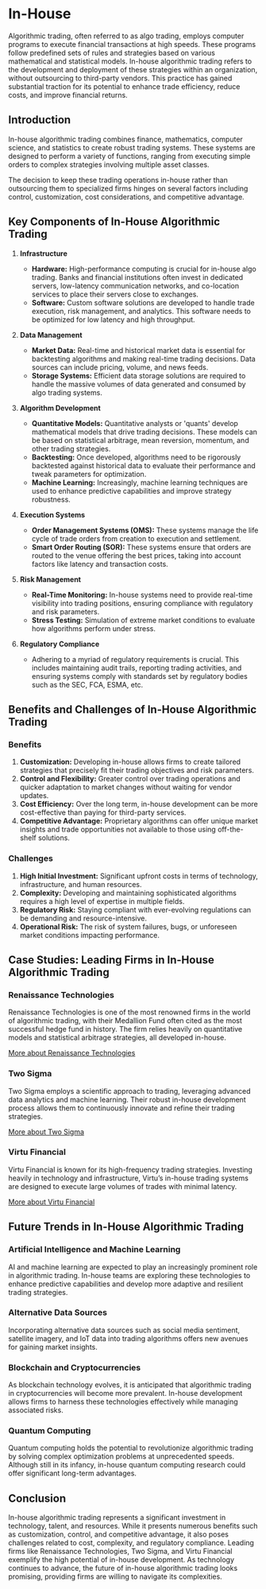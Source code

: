 # In-House

Algorithmic trading, often referred to as algo trading, employs computer programs to execute financial transactions at high speeds. These programs follow predefined sets of rules and strategies based on various mathematical and statistical models. In-house algorithmic trading refers to the development and deployment of these strategies within an organization, without outsourcing to third-party vendors. This practice has gained substantial traction for its potential to enhance trade efficiency, reduce costs, and improve financial returns.

## Introduction

In-house algorithmic trading combines finance, mathematics, computer science, and statistics to create robust trading systems. These systems are designed to perform a variety of functions, ranging from executing simple orders to complex strategies involving multiple asset classes.

The decision to keep these trading operations in-house rather than outsourcing them to specialized firms hinges on several factors including control, customization, cost considerations, and competitive advantage.

## Key Components of In-House Algorithmic Trading

1. **Infrastructure**
    - **Hardware:** High-performance computing is crucial for in-house algo trading. Banks and financial institutions often invest in dedicated servers, low-latency communication networks, and co-location services to place their servers close to exchanges.
    - **Software:** Custom software solutions are developed to handle trade execution, risk management, and analytics. This software needs to be optimized for low latency and high throughput.

2. **Data Management**
    - **Market Data:** Real-time and historical market data is essential for backtesting algorithms and making real-time trading decisions. Data sources can include pricing, volume, and news feeds.
    - **Storage Systems:** Efficient data storage solutions are required to handle the massive volumes of data generated and consumed by algo trading systems.

3. **Algorithm Development**
    - **Quantitative Models:** Quantitative analysts or 'quants' develop mathematical models that drive trading decisions. These models can be based on statistical arbitrage, mean reversion, momentum, and other trading strategies.
    - **Backtesting:** Once developed, algorithms need to be rigorously backtested against historical data to evaluate their performance and tweak parameters for optimization.
    - **Machine Learning:** Increasingly, machine learning techniques are used to enhance predictive capabilities and improve strategy robustness.

4. **Execution Systems**
    - **Order Management Systems (OMS):** These systems manage the life cycle of trade orders from creation to execution and settlement.
    - **Smart Order Routing (SOR):** These systems ensure that orders are routed to the venue offering the best prices, taking into account factors like latency and transaction costs.

5. **Risk Management**
    - **Real-Time Monitoring:** In-house systems need to provide real-time visibility into trading positions, ensuring compliance with regulatory and risk parameters.
    - **Stress Testing:** Simulation of extreme market conditions to evaluate how algorithms perform under stress.

6. **Regulatory Compliance**
    - Adhering to a myriad of regulatory requirements is crucial. This includes maintaining audit trails, reporting trading activities, and ensuring systems comply with standards set by regulatory bodies such as the SEC, FCA, ESMA, etc.

## Benefits and Challenges of In-House Algorithmic Trading

### Benefits

1. **Customization:** Developing in-house allows firms to create tailored strategies that precisely fit their trading objectives and risk parameters.
2. **Control and Flexibility:** Greater control over trading operations and quicker adaptation to market changes without waiting for vendor updates.
3. **Cost Efficiency:** Over the long term, in-house development can be more cost-effective than paying for third-party services.
4. **Competitive Advantage:** Proprietary algorithms can offer unique market insights and trade opportunities not available to those using off-the-shelf solutions.

### Challenges

1. **High Initial Investment:** Significant upfront costs in terms of technology, infrastructure, and human resources.
2. **Complexity:** Developing and maintaining sophisticated algorithms requires a high level of expertise in multiple fields.
3. **Regulatory Risk:** Staying compliant with ever-evolving regulations can be demanding and resource-intensive.
4. **Operational Risk:** The risk of system failures, bugs, or unforeseen market conditions impacting performance.

## Case Studies: Leading Firms in In-House Algorithmic Trading

### Renaissance Technologies

Renaissance Technologies is one of the most renowned firms in the world of algorithmic trading, with their Medallion Fund often cited as the most successful hedge fund in history. The firm relies heavily on quantitative models and statistical arbitrage strategies, all developed in-house.

[More about Renaissance Technologies](https://www.rentec.com/)

### Two Sigma

Two Sigma employs a scientific approach to trading, leveraging advanced data analytics and machine learning. Their robust in-house development process allows them to continuously innovate and refine their trading strategies.

[More about Two Sigma](https://www.twosigma.com/)

### Virtu Financial

Virtu Financial is known for its high-frequency trading strategies. Investing heavily in technology and infrastructure, Virtu’s in-house trading systems are designed to execute large volumes of trades with minimal latency.

[More about Virtu Financial](https://www.virtu.com/)

## Future Trends in In-House Algorithmic Trading

### Artificial Intelligence and Machine Learning

AI and machine learning are expected to play an increasingly prominent role in algorithmic trading. In-house teams are exploring these technologies to enhance predictive capabilities and develop more adaptive and resilient trading strategies.

### Alternative Data Sources

Incorporating alternative data sources such as social media sentiment, satellite imagery, and IoT data into trading algorithms offers new avenues for gaining market insights.

### Blockchain and Cryptocurrencies

As blockchain technology evolves, it is anticipated that algorithmic trading in cryptocurrencies will become more prevalent. In-house development allows firms to harness these technologies effectively while managing associated risks.

### Quantum Computing

Quantum computing holds the potential to revolutionize algorithmic trading by solving complex optimization problems at unprecedented speeds. Although still in its infancy, in-house quantum computing research could offer significant long-term advantages.

## Conclusion

In-house algorithmic trading represents a significant investment in technology, talent, and resources. While it presents numerous benefits such as customization, control, and competitive advantage, it also poses challenges related to cost, complexity, and regulatory compliance. Leading firms like Renaissance Technologies, Two Sigma, and Virtu Financial exemplify the high potential of in-house development. As technology continues to advance, the future of in-house algorithmic trading looks promising, providing firms are willing to navigate its complexities.